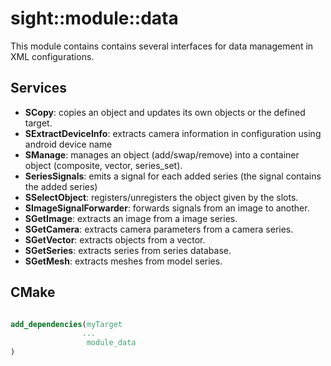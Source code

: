 # sight::module::data

This module contains contains several interfaces for data management in XML configurations.

## Services

- **SCopy**: copies an object and updates its own objects or the defined target.
- **SExtractDeviceInfo**: extracts camera information in configuration using android device name
- **SManage**: manages an object (add/swap/remove) into a container object (composite, vector, series_set).
- **SeriesSignals**: emits a signal for each added series (the signal contains the added series)
- **SSelectObject**: registers/unregisters the object given by the slots.
- **SImageSignalForwarder**: forwards signals from an image to another.
- **SGetImage**: extracts an image from a image series.
- **SGetCamera**: extracts camera parameters from a camera series.
- **SGetVector**: extracts objects from a vector.
- **SGetSeries**: extracts series from series database.
- **SGetMesh**: extracts meshes from model series.


## CMake

```cmake

add_dependencies(myTarget
                ...
                 module_data
)

```